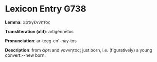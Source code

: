 # Lexicon Entry G738

**Lemma**: ἀρτιγέννητος

**Transliteration (xlit)**: artigénnētos

**Pronunciation**: ar-teeg-en'-nay-tos

**Description**:
from ἄρτι and γεννητός; just born, i.e. (figuratively) a young convert:--new born.

